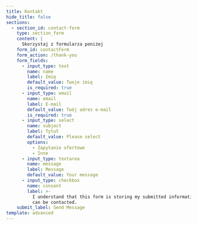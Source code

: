 ```yaml
---
title: Kontakt
hide_title: false
sections:
  - section_id: contact-form
    type: section_form
    content: |
      Skorzystaj z formularza poniżej
    form_id: contactForm
    form_action: /thank-you
    form_fields:
      - input_type: text
        name: name
        label: Imię
        default_value: Twoje imię
        is_required: true
      - input_type: email
        name: email
        label: E-mail
        default_value: Twój adres e-mail
        is_required: true
      - input_type: select
        name: subject
        label: Tytuł
        default_value: Please select
        options:
          - Zapytanie ofertowe
          - Inne
      - input_type: textarea
        name: message
        label: Message
        default_value: Your message
      - input_type: checkbox
        name: consent
        label: >-
          I understand that this form is storing my submitted information so I
          can be contacted.
    submit_label: Send Message
template: advanced
---
```

